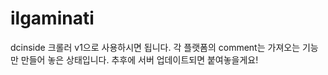 # ilgaminati


dcinside 크롤러 v1으로 사용하시면 됩니다.
각 플랫폼의 comment는 가져오는 기능만 만들어 놓은 상태입니다.
추후에 서버 업데이트되면 붙여놓을게요!
